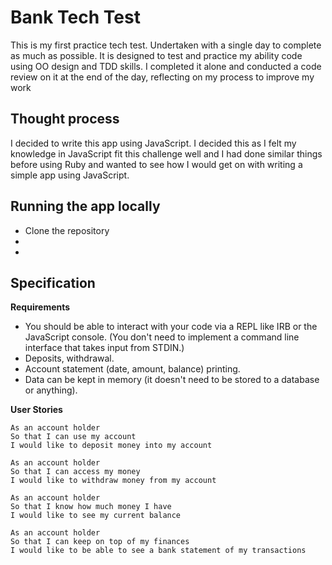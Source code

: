 # Bank Tech Test

This is my first practice tech test. Undertaken with a single day to complete as much as possible. It is designed to test and practice my ability code using OO design and TDD skills. I completed it alone and conducted a code review on it at the end of the day, reflecting on my process to improve my work

## Thought process

I decided to write this app using JavaScript. I decided this as I felt my knowledge in JavaScript fit this challenge well and I had done similar things before using Ruby and wanted to see how I would get on with writing a simple app using JavaScript.

## Running the app locally

* Clone the repository
*
*


## Specification

**Requirements**

* You should be able to interact with your code via a REPL like IRB or the JavaScript console. (You don't need to implement a command line interface that takes input from STDIN.)
* Deposits, withdrawal.
* Account statement (date, amount, balance) printing.
* Data can be kept in memory (it doesn't need to be stored to a database or anything).

**User Stories**

```
As an account holder
So that I can use my account
I would like to deposit money into my account

As an account holder
So that I can access my money
I would like to withdraw money from my account

As an account holder
So that I know how much money I have
I would like to see my current balance

As an account holder
So that I can keep on top of my finances
I would like to be able to see a bank statement of my transactions
```
